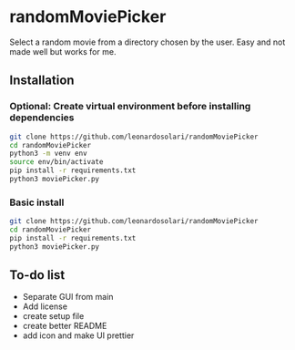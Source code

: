 # randomMoviePicker

Select a random movie from a directory chosen by the user. Easy and not made well but works for me.

## Installation 

### Optional: Create virtual environment before installing dependencies
```bash 
git clone https://github.com/leonardosolari/randomMoviePicker
cd randomMoviePicker
python3 -m venv env
source env/bin/activate
pip install -r requirements.txt
python3 moviePicker.py
```

### Basic install
```bash 
git clone https://github.com/leonardosolari/randomMoviePicker
cd randomMoviePicker
pip install -r requirements.txt
python3 moviePicker.py
```

## To-do list

* Separate GUI from main
* Add license
* create setup file
* create better README
* add icon and make UI prettier
